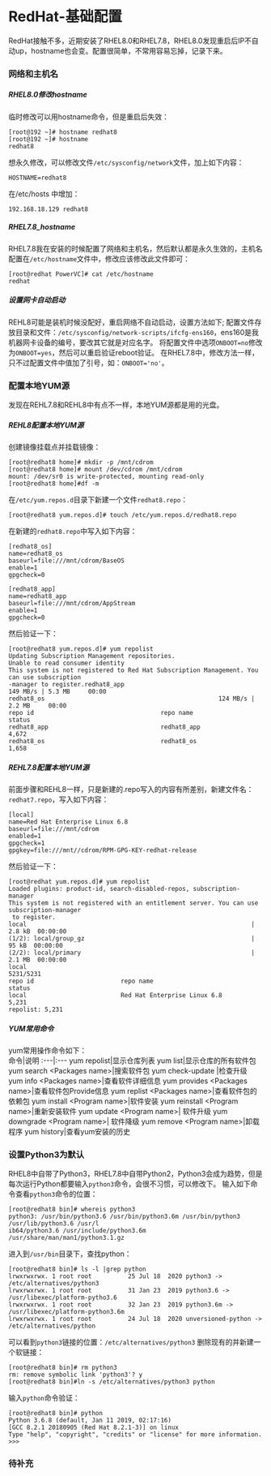 # RedHat-基础配置
RedHat接触不多，近期安装了RHEL8.0和RHEL7.8，RHEL8.0发现重启后IP不自动up，hostname也会变。配置很简单，不常用容易忘掉，记录下来。
### 网络和主机名
##### RHEL8.0修改hostname
临时修改可以用hostname命令，但是重启后失效：
```
[root@192 ~]# hostname redhat8
[root@192 ~]# hostname
redhat8
```
想永久修改，可以修改文件`/etc/sysconfig/network`文件，加上如下内容：
```
HOSTNAME=redhat8
```
在/etc/hosts 中增加：
```
192.168.18.129 redhat8
```
##### RHEL7.8_hostname
RHEL7.8我在安装的时候配置了网络和主机名，然后默认都是永久生效的，主机名配置在`/etc/hostname`文件中，修改应该修改此文件即可：
```
[root@redhat PowerVC]# cat /etc/hostname
redhat
```
##### 设置网卡自动启动
REHL8可能是装机时候没配好，重启网络不自动启动，设置方法如下;
配置文件存放目录和文件：`/etc/sysconfig/network-scripts/ifcfg-ens160`，ens160是我机器网卡设备的编号，要改其它就是对应名字。
将配置文件中选项`ONBOOT=no`修改为`ONBOOT=yes`，然后可以重启验证reboot验证。
在RHEL7.8中，修改方法一样，只不过配置文件中值加了引号，如：`ONBOOT='no'`。

### 配置本地YUM源
发现在REHL7.8和REHL8中有点不一样，本地YUM源都是用的光盘。
##### REHL8配置本地YUM源
创建镜像挂载点并挂载镜像：
```
[root@redhat8 home]# mkdir -p /mnt/cdrom
[root@redhat8 home]# mount /dev/cdrom /mnt/cdrom
mount: /dev/sr0 is write-protected, mounting read-only
[root@redhat8 home]#df -m
```
在`/etc/yum.repos.d`目录下新建一个文件`redhat8.repo`：
```
[root@redhat8 yum.repos.d]# touch /etc/yum.repos.d/redhat8.repo
```
在新建的`redhat8.repo`中写入如下内容：
```
[redhat8_os]
name=redhat8_os
baseurl=file:///mnt/cdrom/BaseOS
enable=1
gpgcheck=0

[redhat8_app]
name=redhat8_app
baseurl=file:///mnt/cdrom/AppStream
enable=1
gpgcheck=0
```
然后验证一下：
```
[root@redhat8 yum.repos.d]# yum repolist
Updating Subscription Management repositories.
Unable to read consumer identity
This system is not registered to Red Hat Subscription Management. You can use subscription
-manager to register.redhat8_app                                               149 MB/s | 5.3 MB     00:00    
redhat8_os                                                124 MB/s | 2.2 MB     00:00    
repo id                                   repo name                                 status
redhat8_app                               redhat8_app                               4,672
redhat8_os                                redhat8_os                                1,658
```
##### REHL7.8配置本地YUM源
前面步骤和REHL8一样，只是新建的.repo写入的内容有所差别，新建文件名：`redhat7.repo`，写入如下内容：
```
[local]
name=Red Hat Enterprise Linux 6.8
baseurl=file:///mnt/cdrom
enabled=1
gpgcheck=1
gpgkey=file:///mnt//cdrom/RPM-GPG-KEY-redhat-release
```
然后验证一下：
```
[root@redhat yum.repos.d]# yum repolist
Loaded plugins: product-id, search-disabled-repos, subscription-manager
This system is not registered with an entitlement server. You can use subscription-manager
 to register.
local                                                              | 2.8 kB  00:00:00     
(1/2): local/group_gz                                              |  95 kB  00:00:00     
(2/2): local/primary                                               | 2.1 MB  00:00:00     
local                                                                           5231/5231
repo id                        repo name                                            status
local                          Red Hat Enterprise Linux 6.8                         5,231
repolist: 5,231
```
##### YUM常用命令
yum常用操作命令如下：        
命令|说明
:---|:---
yum repolist|显示仓库列表
yum list|显示仓库的所有软件包
yum search &#60;Packages name&#62;|搜索软件包
yum check-update |检查升级
yum info &#60;Packages name&#62;|查看软件详细信息
yum provides &#60;Packages name&#62;|查看软件包Provide信息
yum replist &#60;Packages name&#62;|查看软件包的依赖包
yum install &#60;Program name&#62;|软件安装
yum reinstall &#60;Program name&#62;|重新安装软件
yum update &#60;Program name&#62;| 软件升级
yum downgrade &#60;Program name&#62;| 软件降级
yum remove &#60;Program name&#62;|卸载程序
yum history|查看yum安装的历史

### 设置Python3为默认
RHEL8中自带了Python3，RHEL7.8中自带Python2，Python3会成为趋势，但是每次运行Python都要输入`python3`命令，会很不习惯，可以修改下。
输入如下命令查看`python3`命令的位置：
```
[root@redhat8 bin]# whereis python3
python3: /usr/bin/python3.6 /usr/bin/python3.6m /usr/bin/python3 /usr/lib/python3.6 /usr/l
ib64/python3.6 /usr/include/python3.6m /usr/share/man/man1/python3.1.gz
```
进入到`/usr/bin`目录下，查找python：
```
[root@redhat8 bin]# ls -l |grep python
lrwxrwxrwx. 1 root root          25 Jul 18  2020 python3 -> /etc/alternatives/python3
lrwxrwxrwx. 1 root root          31 Jan 23  2019 python3.6 -> /usr/libexec/platform-pytho3.6
lrwxrwxrwx. 1 root root          32 Jan 23  2019 python3.6m -> /usr/libexec/platform-python3.6m
lrwxrwxrwx. 1 root root          24 Jul 18  2020 unversioned-python -> /etc/alternatives/python
```
可以看到`python3`链接的位置：`/etc/alternatives/python3`
删除现有的并新建一个软链接：
```
[root@redhat8 bin]# rm python3
rm: remove symbolic link 'python3'? y
[root@redhat8 bin]#ln -s /etc/alternatives/python3 python
```
输入`python`命令验证：
```
[root@redhat8 bin]# python
Python 3.6.8 (default, Jan 11 2019, 02:17:16) 
[GCC 8.2.1 20180905 (Red Hat 8.2.1-3)] on linux
Type "help", "copyright", "credits" or "license" for more information.
>>> 
```
### 待补充
